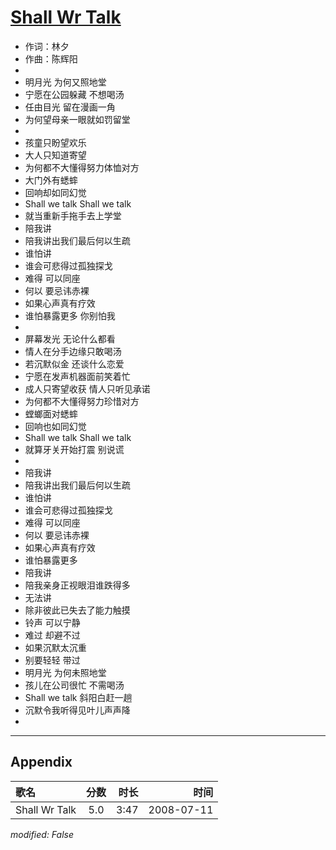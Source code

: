 # [Shall Wr Talk ](https://music.163.com/song?id=32714438)

* 作词：林夕
* 作曲：陈辉阳
* 
* 明月光 为何又照地堂
* 宁愿在公园躲藏 不想喝汤
* 任由目光 留在漫画一角
* 为何望母亲一眼就如罚留堂
* 
* 孩童只盼望欢乐
* 大人只知道寄望
* 为何都不大懂得努力体恤对方
* 大门外有蟋蟀
* 回响却如同幻觉
* Shall we talk Shall we talk
* 就当重新手拖手去上学堂
* 陪我讲
* 陪我讲出我们最后何以生疏
* 谁怕讲
* 谁会可悲得过孤独探戈
* 难得 可以同座
* 何以 要忌讳赤裸
* 如果心声真有疗效
* 谁怕暴露更多 你别怕我
* 
* 屏幕发光 无论什么都看
* 情人在分手边缘只敢喝汤
* 若沉默似金 还谈什么恋爱
* 宁愿在发声机器面前笑着忙
* 成人只寄望收获 情人只听见承诺
* 为何都不大懂得努力珍惜对方
* 螳螂面对蟋蟀
* 回响也如同幻觉
* Shall we talk Shall we talk
* 就算牙关开始打震 别说谎
* 
* 陪我讲
* 陪我讲出我们最后何以生疏
* 谁怕讲
* 谁会可悲得过孤独探戈
* 难得 可以同座
* 何以 要忌讳赤裸
* 如果心声真有疗效
* 谁怕暴露更多
* 陪我讲
* 陪我亲身正视眼泪谁跌得多
* 无法讲
* 除非彼此已失去了能力触摸
* 铃声 可以宁静
* 难过 却避不过
* 如果沉默太沉重
* 别要轻轻 带过
* 明月光 为何未照地堂
* 孩儿在公司很忙 不需喝汤
* Shall we talk 斜阳白赶一趟
* 沉默令我听得见叶儿声声降
* 


---

## Appendix

|歌名|分数|时长|时间|
|:---|:---:|---:|---:|
|Shall Wr Talk |5.0|3:47|2008-07-11

*modified: False*